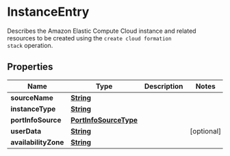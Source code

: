 

# InstanceEntry

Describes the Amazon Elastic Compute Cloud instance and related resources to be created using the <code>create cloud formation stack</code> operation.

## Properties

| Name | Type | Description | Notes |
|------------ | ------------- | ------------- | -------------|
|**sourceName** | [**String**](String.md) |  |  |
|**instanceType** | [**String**](String.md) |  |  |
|**portInfoSource** | [**PortInfoSourceType**](PortInfoSourceType.md) |  |  |
|**userData** | [**String**](String.md) |  |  [optional] |
|**availabilityZone** | [**String**](String.md) |  |  |



